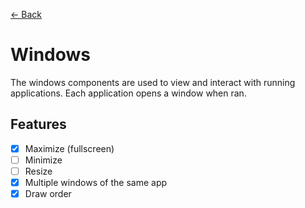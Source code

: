 [← Back](../README.md)

# Windows

The windows components are used to view and interact with running applications. Each application opens a window when ran.

## Features

- [x] Maximize (fullscreen)
- [ ] Minimize
- [ ] Resize
- [x] Multiple windows of the same app
- [x] Draw order